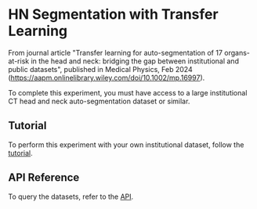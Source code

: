 # HN Segmentation with Transfer Learning

From journal article "Transfer learning for auto-segmentation of 17 organs-at-risk in the head and neck: bridging the gap between institutional and public datasets", published in Medical Physics, Feb 2024 (https://aapm.onlinelibrary.wiley.com/doi/10.1002/mp.16997).

To complete this experiment, you must have access to a large institutional CT head and neck auto-segmentation dataset or similar.

## Tutorial

To perform this experiment with your own institutional dataset, follow the [tutorial](tutorial.ipynb).

## API Reference

To query the datasets, refer to the [API](api.md).
